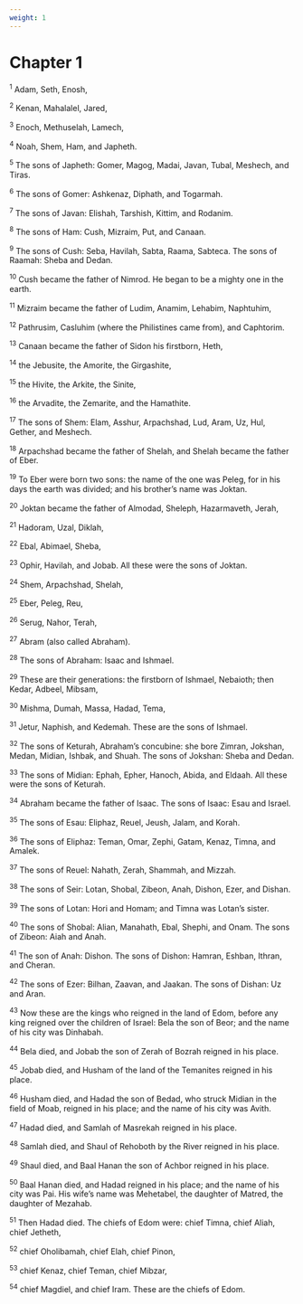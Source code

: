 ```yaml
---
weight: 1
---
```


# Chapter 1

<sup>1</sup> Adam, Seth, Enosh, 

<sup>2</sup> Kenan, Mahalalel, Jared, 

<sup>3</sup> Enoch, Methuselah, Lamech, 

<sup>4</sup> Noah, Shem, Ham, and Japheth. 

<sup>5</sup> The sons of Japheth: Gomer, Magog, Madai, Javan, Tubal, Meshech, and Tiras. 

<sup>6</sup> The sons of Gomer: Ashkenaz, Diphath, and Togarmah. 

<sup>7</sup> The sons of Javan: Elishah, Tarshish, Kittim, and Rodanim. 

<sup>8</sup> The sons of Ham: Cush, Mizraim, Put, and Canaan. 

<sup>9</sup> The sons of Cush: Seba, Havilah, Sabta, Raama, Sabteca. The sons of Raamah: Sheba and Dedan. 

<sup>10</sup> Cush became the father of Nimrod. He began to be a mighty one in the earth. 

<sup>11</sup> Mizraim became the father of Ludim, Anamim, Lehabim, Naphtuhim, 

<sup>12</sup> Pathrusim, Casluhim (where the Philistines came from), and Caphtorim. 

<sup>13</sup> Canaan became the father of Sidon his firstborn, Heth, 

<sup>14</sup> the Jebusite, the Amorite, the Girgashite, 

<sup>15</sup> the Hivite, the Arkite, the Sinite, 

<sup>16</sup> the Arvadite, the Zemarite, and the Hamathite. 

<sup>17</sup> The sons of Shem: Elam, Asshur, Arpachshad, Lud, Aram, Uz, Hul, Gether, and Meshech. 

<sup>18</sup> Arpachshad became the father of Shelah, and Shelah became the father of Eber. 

<sup>19</sup> To Eber were born two sons: the name of the one was Peleg, for in his days the earth was divided; and his brother’s name was Joktan. 

<sup>20</sup> Joktan became the father of Almodad, Sheleph, Hazarmaveth, Jerah, 

<sup>21</sup> Hadoram, Uzal, Diklah, 

<sup>22</sup> Ebal, Abimael, Sheba, 

<sup>23</sup> Ophir, Havilah, and Jobab. All these were the sons of Joktan. 

<sup>24</sup> Shem, Arpachshad, Shelah, 

<sup>25</sup> Eber, Peleg, Reu, 

<sup>26</sup> Serug, Nahor, Terah, 

<sup>27</sup> Abram (also called Abraham). 

<sup>28</sup> The sons of Abraham: Isaac and Ishmael. 

<sup>29</sup> These are their generations: the firstborn of Ishmael, Nebaioth; then Kedar, Adbeel, Mibsam, 

<sup>30</sup> Mishma, Dumah, Massa, Hadad, Tema, 

<sup>31</sup> Jetur, Naphish, and Kedemah. These are the sons of Ishmael. 

<sup>32</sup> The sons of Keturah, Abraham’s concubine: she bore Zimran, Jokshan, Medan, Midian, Ishbak, and Shuah. The sons of Jokshan: Sheba and Dedan. 

<sup>33</sup> The sons of Midian: Ephah, Epher, Hanoch, Abida, and Eldaah. All these were the sons of Keturah. 

<sup>34</sup> Abraham became the father of Isaac. The sons of Isaac: Esau and Israel. 

<sup>35</sup> The sons of Esau: Eliphaz, Reuel, Jeush, Jalam, and Korah. 

<sup>36</sup> The sons of Eliphaz: Teman, Omar, Zephi, Gatam, Kenaz, Timna, and Amalek. 

<sup>37</sup> The sons of Reuel: Nahath, Zerah, Shammah, and Mizzah. 

<sup>38</sup> The sons of Seir: Lotan, Shobal, Zibeon, Anah, Dishon, Ezer, and Dishan. 

<sup>39</sup> The sons of Lotan: Hori and Homam; and Timna was Lotan’s sister. 

<sup>40</sup> The sons of Shobal: Alian, Manahath, Ebal, Shephi, and Onam. The sons of Zibeon: Aiah and Anah. 

<sup>41</sup> The son of Anah: Dishon. The sons of Dishon: Hamran, Eshban, Ithran, and Cheran. 

<sup>42</sup> The sons of Ezer: Bilhan, Zaavan, and Jaakan. The sons of Dishan: Uz and Aran. 

<sup>43</sup> Now these are the kings who reigned in the land of Edom, before any king reigned over the children of Israel: Bela the son of Beor; and the name of his city was Dinhabah. 

<sup>44</sup> Bela died, and Jobab the son of Zerah of Bozrah reigned in his place. 

<sup>45</sup> Jobab died, and Husham of the land of the Temanites reigned in his place. 

<sup>46</sup> Husham died, and Hadad the son of Bedad, who struck Midian in the field of Moab, reigned in his place; and the name of his city was Avith. 

<sup>47</sup> Hadad died, and Samlah of Masrekah reigned in his place. 

<sup>48</sup> Samlah died, and Shaul of Rehoboth by the River reigned in his place. 

<sup>49</sup> Shaul died, and Baal Hanan the son of Achbor reigned in his place. 

<sup>50</sup> Baal Hanan died, and Hadad reigned in his place; and the name of his city was Pai. His wife’s name was Mehetabel, the daughter of Matred, the daughter of Mezahab. 

<sup>51</sup> Then Hadad died. The chiefs of Edom were: chief Timna, chief Aliah, chief Jetheth, 

<sup>52</sup> chief Oholibamah, chief Elah, chief Pinon, 

<sup>53</sup> chief Kenaz, chief Teman, chief Mibzar, 

<sup>54</sup> chief Magdiel, and chief Iram. These are the chiefs of Edom. 


